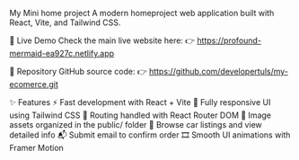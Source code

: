
 My Mini home project
 A modern homeproject web application built with React, Vite, and Tailwind CSS.

 🔗 Live Demo
 Check the main live website here:
 👉 https://profound-mermaid-ea927c.netlify.app




📁 Repository
GitHub source code:
👉 https://github.com/developertuls/my-ecomerce.git

✨ Features
⚡ Fast development with React + Vite
🎨 Fully responsive UI using Tailwind CSS
🚀 Routing handled with React Router DOM
📸 Image assets organized in the public/ folder
🛒 Browse car listings and view detailed info
📬 Submit email to confirm order
🎞️ Smooth UI animations with Framer Motion



